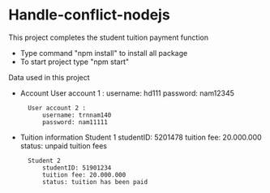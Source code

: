 # Handle-conflict-nodejs
This project completes the student tuition payment function

- Type command "npm install" to install all package
- To start project type "npm start"

Data used in this project
- Account
        User account 1 :
            username: hd111
            password: nam12345

        User account 2 :
            username: trnnam140
            password: nam11111

- Tuition information
        Student 1
            studentID: 5201478
            tuition fee: 20.000.000
            status: unpaid tuition fees

        Student 2 
            studentID: 51901234
            tuition fee: 20.000.000
            status: tuition has been paid
